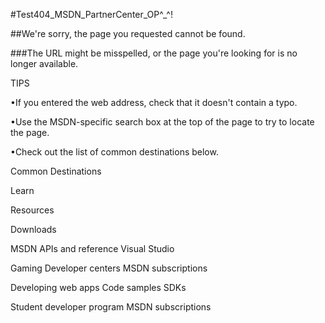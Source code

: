 #Test404_MSDN_PartnerCenter_OP^_^!

##We're sorry, the page you requested cannot be found.
 
###The URL might be misspelled, or the page you're looking for is no longer available.

TIPS

•If you entered the web address, check that it doesn't contain a typo.

•Use the MSDN-specific search box at the top of the page to try to locate the page.

•Check out the list of common destinations below.

Common Destinations

Learn

Resources

Downloads

MSDN APIs and reference Visual Studio

Gaming Developer centers MSDN subscriptions

Developing web apps Code samples SDKs

Student developer program MSDN subscriptions

